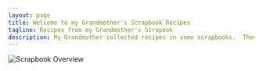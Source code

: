```yaml
---
layout: page
title: Welcome to my Grandmother's Scrapbook Recipes 
tagline: Recipes from my Grandmother's Scrapook
description: My Grandmother collected recipes in some scrapbooks.  These included both things clipped from magazines and newspapers and things written out in longhand.
---
```

![Scrapbook Overview](https://drive.google.com/file/d/11r5EIPBD8BsH0KALRTMP9ffsBws5M0ej/view?usp=drive_link)
